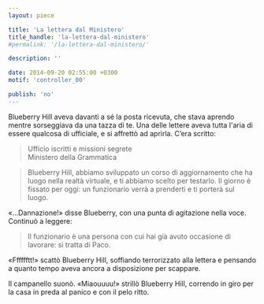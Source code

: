```yaml
---
layout: piece

title: 'La lettera dal Ministero'
title_handle: 'la-lettera-dal-ministero'
#permalink: '/la-lettera-dal-ministero/'

description: ''

date: 2014-09-20 02:55:00 +0300
motif: 'controller_00'

publish: 'no'
---
```


Blueberry Hill aveva davanti a sé la posta ricevuta, che stava aprendo mentre sorseggiava da una tazza di te. Una delle lettere aveva tutta l'aria di essere qualcosa di ufficiale, e si affrettò ad aprirla. C’era scritto:

>Ufficio iscritti e missioni segrete  
Ministero della Grammatica

>Blueberry Hill,
abbiamo sviluppato un corso di aggiornamento che ha luogo nella realtà virtuale, e ti abbiamo scelto per testarlo.
Il giorno è fissato per oggi: un funzionario verrà a prenderti e ti porterà sul luogo.

«…Dannazione!» disse Blueberry, con una punta di agitazione nella voce. Continuò a leggere:

>Il funzionario è una persona con cui hai già avuto occasione di lavorare: si tratta di Paco.

«Fffffftt!» scattò Blueberry Hill, soffiando terrorizzato alla lettera e pensando a quanto tempo aveva ancora a disposizione per scappare.

Il campanello suonò.
«Miaouuuu!» strillò Blueberry Hill, correndo in giro per la casa in preda al panico e con il pelo ritto.
